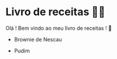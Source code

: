 # Livro de receitas :woman_cook:

Olá ! Bem vindo ao meu livro de receitas ! :cookie:

- Brownie de Nescau

- Pudim

  
  
  

